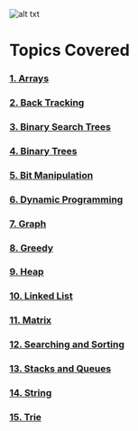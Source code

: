 ![alt txt](https://media.geeksforgeeks.org/wp-content/cdn-uploads/20190529171221/Learning-Data-Structures-and-Algorithms-is-Important1-1024x424.png)

# Topics Covered

### [1. Arrays](https://github.com/Sumyak-Jain/Data-Structures-And-Algorithms/tree/master/DS%20%26%20Algorithms/DS/Arrays)
### [2. Back Tracking](https://github.com/Sumyak-Jain/Data-Structures-And-Algorithms/tree/master/DS%20%26%20Algorithms/DS/Back%20Tracking)
### [3. Binary Search Trees](https://github.com/Sumyak-Jain/Data-Structures-And-Algorithms/tree/master/DS%20%26%20Algorithms/DS/Binary%20Search%20Trees)
### [4. Binary Trees](https://github.com/Sumyak-Jain/Data-Structures-And-Algorithms/tree/master/DS%20%26%20Algorithms/DS/Binary%20Trees)
### [5. Bit Manipulation](https://github.com/Sumyak-Jain/Data-Structures-And-Algorithms/tree/master/DS%20%26%20Algorithms/DS/Bit%20Manipulation)
### [6. Dynamic Programming](https://github.com/Sumyak-Jain/Data-Structures-And-Algorithms/tree/master/DS%20%26%20Algorithms/DS/Dynamic%20Programming)
### [7. Graph](https://github.com/Sumyak-Jain/Data-Structures-And-Algorithms/tree/master/DS%20%26%20Algorithms/DS/Graph)
### [8. Greedy](https://github.com/Sumyak-Jain/Data-Structures-And-Algorithms/tree/master/DS%20%26%20Algorithms/DS/Greedy)
### [9. Heap](https://github.com/Sumyak-Jain/Data-Structures-And-Algorithms/tree/master/DS%20%26%20Algorithms/DS/Heap)
### [10. Linked List](https://github.com/Sumyak-Jain/Data-Structures-And-Algorithms/tree/master/DS%20%26%20Algorithms/DS/Linked%20List)
### [11. Matrix](https://github.com/Sumyak-Jain/Data-Structures-And-Algorithms/tree/master/DS%20%26%20Algorithms/DS/Matrix)
### [12. Searching and Sorting](https://github.com/Sumyak-Jain/Data-Structures-And-Algorithms/tree/master/DS%20%26%20Algorithms/DS/Searching%20and%20Sorting)
### [13. Stacks and Queues](https://github.com/Sumyak-Jain/Data-Structures-And-Algorithms/tree/master/DS%20%26%20Algorithms/DS/Stacks%20and%20Queues)
### [14. String](https://github.com/Sumyak-Jain/Data-Structures-And-Algorithms/tree/master/DS%20%26%20Algorithms/DS/String)
### [15. Trie](https://github.com/Sumyak-Jain/Data-Structures-And-Algorithms/tree/master/DS%20%26%20Algorithms/DS/Trie)
